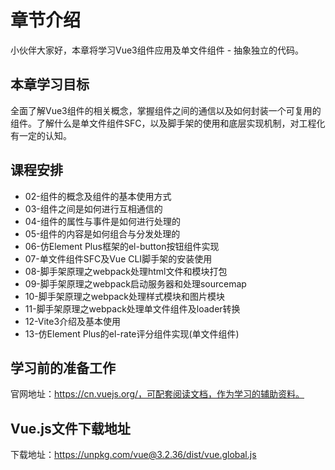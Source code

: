 # 章节介绍

小伙伴大家好，本章将学习Vue3组件应用及单文件组件 - 抽象独立的代码。

## 本章学习目标

全面了解Vue3组件的相关概念，掌握组件之间的通信以及如何封装一个可复用的组件。了解什么是单文件组件SFC，以及脚手架的使用和底层实现机制，对工程化有一定的认知。

## 课程安排

- 02-组件的概念及组件的基本使用方式
- 03-组件之间是如何进行互相通信的
- 04-组件的属性与事件是如何进行处理的
- 05-组件的内容是如何组合与分发处理的
- 06-仿Element Plus框架的el-button按钮组件实现
- 07-单文件组件SFC及Vue CLI脚手架的安装使用
- 08-脚手架原理之webpack处理html文件和模块打包
- 09-脚手架原理之webpack启动服务器和处理sourcemap
- 10-脚手架原理之webpack处理样式模块和图片模块
- 11-脚手架原理之webpack处理单文件组件及loader转换
- 12-Vite3介绍及基本使用
- 13-仿Element Plus的el-rate评分组件实现(单文件组件)

## 学习前的准备工作

官网地址：https://cn.vuejs.org/，可配套阅读文档，作为学习的辅助资料。

## Vue.js文件下载地址

下载地址：https://unpkg.com/vue@3.2.36/dist/vue.global.js